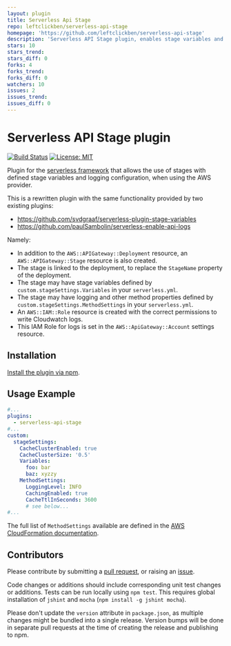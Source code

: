 ```yaml
---
layout: plugin
title: Serverless Api Stage
repo: leftclickben/serverless-api-stage
homepage: 'https://github.com/leftclickben/serverless-api-stage'
description: 'Serverless API Stage plugin, enables stage variables and logging for AWS API Gateway.'
stars: 10
stars_trend: 
stars_diff: 0
forks: 4
forks_trend: 
forks_diff: 0
watchers: 10
issues: 2
issues_trend: 
issues_diff: 0
---
```



# Serverless API Stage plugin

[![Build Status](https://travis-ci.org/leftclickben/serverless-api-stage.svg?branch=master)](https://travis-ci.org/leftclickben/serverless-api-stage)
[![License: MIT](https://camo.githubusercontent.com/d59450139b6d354f15a2252a47b457bb2cc43828/68747470733a2f2f696d672e736869656c64732e696f2f6e706d2f6c2f7365727665726c6573732e737667)](https://github.com/leftclickben/serverless-api-stage#serverless-api-stage-plugin)

Plugin for the [serverless framework](https://github.com/serverless/serverless) that allows the use of stages with 
defined stage variables and logging configuration, when using the AWS provider.

This is a rewritten plugin with the same functionality provided by two existing plugins:

* https://github.com/svdgraaf/serverless-plugin-stage-variables
* https://github.com/paulSambolin/serverless-enable-api-logs

Namely:

* In addition to the `AWS::APIGateway::Deployment` resource, an `AWS::APIGateway::Stage` resource is also created.
* The stage is linked to the deployment, to replace the `StageName` property of the deployment.
* The stage may have stage variables defined by `custom.stageSettings.Variables` in your `serverless.yml`.
* The stage may have logging and other method properties defined by `custom.stageSettings.MethodSettings` in your 
  `serverless.yml`.
* An `AWS::IAM::Role` resource is created with the correct permissions to write Cloudwatch logs.
* This IAM Role for logs is set in the `AWS::ApiGateway::Account` settings resource.

## Installation

[Install the plugin via npm](https://www.npmjs.com/package/serverless-api-stage).

## Usage Example

```yaml
#...
plugins:
  - serverless-api-stage
#...
custom:
  stageSettings:
    CacheClusterEnabled: true
    CacheClusterSize: '0.5'
    Variables:
      foo: bar
      baz: xyzzy
    MethodSettings:
      LoggingLevel: INFO
      CachingEnabled: true
      CacheTtlInSeconds: 3600
      # see below...
#...
```

The full list of `MethodSettings` available are defined in the 
[AWS CloudFormation documentation](https://docs.aws.amazon.com/AWSCloudFormation/latest/UserGuide/aws-properties-apigateway-stage-methodsetting.html).

## Contributors

Please contribute by submitting a [pull request](https://github.com/leftclickben/serverless-api-stage/pulls), or 
raising an [issue](https://github.com/leftclickben/serverless-api-stage/issues).

Code changes or additions should include corresponding unit test changes or additions.  Tests can be run locally using 
`npm test`.  This requires global installation of `jshint` and `mocha` (`npm install -g jshint mocha`).

Please don't update the `version` attribute in `package.json`, as multiple changes might be bundled into a single 
release.  Version bumps will be done in separate pull requests at the time of creating the release and publishing
to npm.

